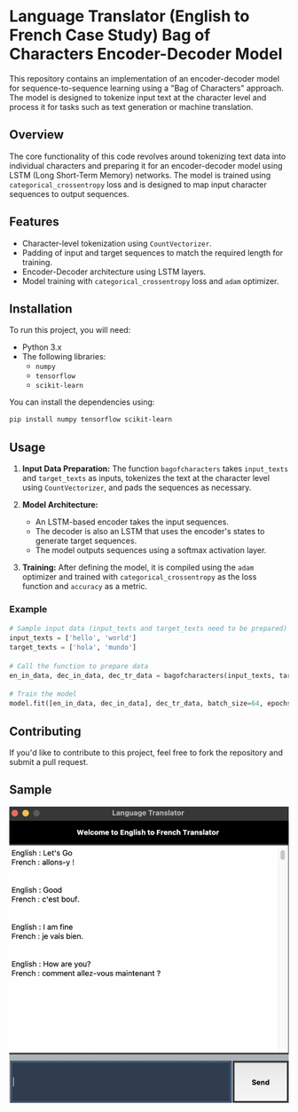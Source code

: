 
# Language Translator (English to French Case Study) Bag of Characters Encoder-Decoder Model

This repository contains an implementation of an encoder-decoder model for sequence-to-sequence learning using a "Bag of Characters" approach. The model is designed to tokenize input text at the character level and process it for tasks such as text generation or machine translation.

## Overview

The core functionality of this code revolves around tokenizing text data into individual characters and preparing it for an encoder-decoder model using LSTM (Long Short-Term Memory) networks. The model is trained using `categorical_crossentropy` loss and is designed to map input character sequences to output sequences.

## Features

- Character-level tokenization using `CountVectorizer`.
- Padding of input and target sequences to match the required length for training.
- Encoder-Decoder architecture using LSTM layers.
- Model training with `categorical_crossentropy` loss and `adam` optimizer.

## Installation

To run this project, you will need:

- Python 3.x
- The following libraries:
  - `numpy`
  - `tensorflow`
  - `scikit-learn`

You can install the dependencies using:

```bash
pip install numpy tensorflow scikit-learn
```

## Usage

1. **Input Data Preparation:**
   The function `bagofcharacters` takes `input_texts` and `target_texts` as inputs, tokenizes the text at the character level using `CountVectorizer`, and pads the sequences as necessary.

2. **Model Architecture:**
   - An LSTM-based encoder takes the input sequences.
   - The decoder is also an LSTM that uses the encoder's states to generate target sequences.
   - The model outputs sequences using a softmax activation layer.

3. **Training:**
   After defining the model, it is compiled using the `adam` optimizer and trained with `categorical_crossentropy` as the loss function and `accuracy` as a metric.

### Example

```python
# Sample input data (input_texts and target_texts need to be prepared)
input_texts = ['hello', 'world']
target_texts = ['hola', 'mundo']

# Call the function to prepare data
en_in_data, dec_in_data, dec_tr_data = bagofcharacters(input_texts, target_texts)

# Train the model
model.fit([en_in_data, dec_in_data], dec_tr_data, batch_size=64, epochs=100, validation_split=0.2)
```

## Contributing

If you'd like to contribute to this project, feel free to fork the repository and submit a pull request.


## Sample 

<p align="center">
  <img src="/Sample.png" width="700" title="hover text">
</p>

